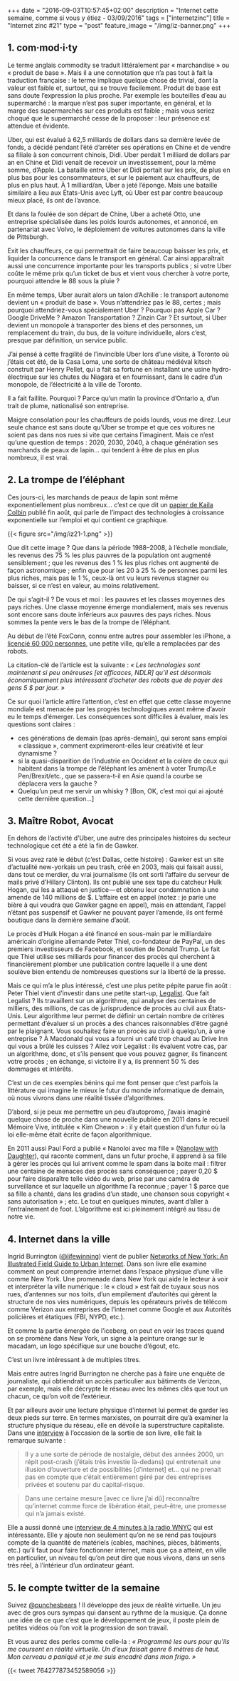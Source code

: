 +++
date = "2016-09-03T10:57:45+02:00"
description = "Internet cette semaine, comme si vous y étiez - 03/09/2016"
tags = ["internetzinc"]
title = "Internet zinc #21"
type = "post"
feature_image = "/img/iz-banner.png"
+++

## 1. com·mod·i·ty

Le terme anglais commodity se traduit littéralement par « marchandise » ou « produit de base ». Mais il a une connotation que n’a pas tout à fait la traduction française : le terme implique quelque chose de trivial, dont la valeur est faible et, surtout, qui se trouve facilement. Produit de base est sans doute l’expression la plus proche. Par exemple les bouteilles d’eau au supermarché : la marque n’est pas super importante, en général, et la marge des supermarchés sur ces produits est faible ; mais vous seriez choqué que le supermarché cesse de la proposer : leur présence est attendue et évidente.

Uber, qui est évalué à 62,5 milliards de dollars dans sa dernière levée de fonds, a décidé pendant l’été d’arrêter ses opérations en Chine et de vendre sa filiale à son concurrent chinois, Didi. Uber perdait 1 milliard de dollars par an en Chine et Didi venait de recevoir un investissement, pour la même somme, d’Apple. La bataille entre Uber et Didi portait sur les prix, de plus en plus bas pour les consommateurs, et sur le paiement aux chauffeurs, de plus en plus haut. À 1 milliard/an, Uber a jeté l’éponge. Mais une bataille similaire a lieu aux États-Unis avec Lyft, où Uber est par contre beaucoup mieux placé, ils ont de l’avance.

Et dans la foulée de son départ de Chine, Uber a acheté Otto, une entreprise spécialisée dans les poids lourds autonomes, et annoncé, en partenariat avec Volvo, le déploiement de voitures autonomes dans la ville de Pittsburgh.

Exit les chauffeurs, ce qui permettrait de faire beaucoup baisser les prix, et liquider la concurrence dans le transport en général. Car ainsi apparaîtrait aussi une concurrence importante pour les transports publics ; si votre Uber coûte le même prix qu’un ticket de bus et vient vous chercher à votre porte, pourquoi attendre le 88 sous la pluie ?

En même temps, Uber aurait alors un talon d’Achille : le transport autonome devient un « produit de base ». Vous n’attendriez pas le 88, certes ; mais pourquoi attendriez-vous spécialement Uber ? Pourquoi pas Apple Car ? Google DriveMe ? Amazon Transportation ? Zinzin Car ? Et surtout, si Uber devient un monopole à transporter des biens et des personnes, un remplacement du train, du bus, de la voiture individuelle, alors c’est, presque par définition, un service public.

J’ai pensé à cette fragilité de l’invincible Uber lors d’une visite, à Toronto où j’étais cet été, de la Casa Loma, une sorte de château médiéval kitsch construit par Henry Pellet, qui a fait sa fortune en installant une usine hydro-électrique sur les chutes du Niagara et en fournissant, dans le cadre d’un monopole, de l’électricité à la ville de Toronto.

Il a fait faillite. Pourquoi ? Parce qu’un matin la province d’Ontario a, d’un trait de plume, nationalisé son entreprise.

Maigre consolation pour les chauffeurs de poids lourds, vous me direz. Leur seule chance est sans doute qu’Uber se trompe et que ces voitures ne soient pas dans nos rues si vite que certains l’imaginent. Mais ce n’est qu’une question de temps : 2020, 2030, 2040, à chaque génération ses marchands de peaux de lapin… qui tendent à être de plus en plus nombreux, il est vrai.

## 2. La trompe de l’éléphant

Ces jours-ci, les marchands de peaux de lapin sont même exponentiellement plus nombreux… c’est ce que dit un [papier de Kaila Colbin](https://medium.com/@kailacolbin/the-real-reason-this-elephant-chart-is-terrifying-421e34cc4aa6) publié fin août, qui parle de l’impact des technologies à croissance exponentielle sur l’emploi et qui contient ce graphique.

{{< figure src="/img/iz21-1.png" >}}

Que dit cette image ? Que dans la période 1988–2008, à l’échelle mondiale, les revenus des 75 % les plus pauvres de la population ont augmenté sensiblement ; que les revenus des 1 % les plus riches ont augmenté de façon astronomique ; enfin que pour les 20 à 25 % de personnes parmi les plus riches, mais pas le 1 %, ceux-là ont vu leurs revenus stagner ou baisser, si ce n’est en valeur, au moins relativement.

De qui s’agit-il ? De vous et moi : les pauvres et les classes moyennes des pays riches. Une classe moyenne émerge mondialement, mais ses revenus sont encore sans doute inférieurs aux pauvres des pays riches. Nous sommes la pente vers le bas de la trompe de l’éléphant.

Au début de l’été FoxConn, connu entre autres pour assembler les iPhone, a [licencié 60 000 personnes](http://www.bbc.com/news/technology-36376966), une petite ville, qu’elle a remplacées par des robots.

La citation-clé de l’article est la suivante : _« Les technologies sont maintenant si peu onéreuses [et efficaces, NDLR] qu’il est désormais économiquement plus intéressant d’acheter des robots que de payer des gens 5 $ par jour. »_

Ce sur quoi l’article attire l’attention, c’est en effet que cette classe moyenne mondiale est menacée par les progrès technologiques avant même d’avoir eu le temps d’émerger. Les conséquences sont difficiles à évaluer, mais les questions sont claires :

- ces générations de demain (pas après-demain), qui seront sans emploi « classique », comment exprimeront-elles leur créativité et leur dynamisme ?
- si la quasi-disparition de l’industrie en Occident et la colère de ceux qui habitent dans la trompe de l’éléphant les amènent à voter Trump/Le Pen/Brexit/etc., que se passera-t-il en Asie quand la courbe se déplacera vers la gauche ?
- Quelqu’un peut me servir un whisky ? [Bon, OK, c’est moi qui ai ajouté cette dernière question…]

## 3. Maître Robot, Avocat

En dehors de l’activité d’Uber, une autre des principales histoires du secteur technologique cet été a été la fin de Gawker.

Si vous avez raté le début (c’est Dallas, cette histoire) : Gawker est un site d’actualité new-yorkais un peu trash, créé en 2003, mais qui faisait aussi, dans tout ce merdier, du vrai journalisme (ils ont sorti l’affaire du serveur de mails privé d’Hillary Clinton). Ils ont publié une sex tape du catcheur Hulk Hogan, qui les a attaqué en justice — et obtenu leur condamnation à une amende de 140 millions de $. L’affaire est en appel (notez : je parie une bière à qui voudra que Gawker gagne en appel), mais en attendant, l’appel n’étant pas suspensif et Gawker ne pouvant payer l’amende, ils ont fermé boutique dans la dernière semaine d’août.

Le procès d’Hulk Hogan a été financé en sous-main par le milliardaire américain d’origine allemande Peter Thiel, co-fondateur de PayPal, un des premiers investisseurs de Facebook, et soutien de Donald Trump. Le fait que Thiel utilise ses milliards pour financer des procès qui cherchent à financièrement plomber une publication contre laquelle il a une dent soulève bien entendu de nombreuses questions sur la liberté de la presse.

Mais ce qui m’a le plus intéressé, c’est une plus petite pépite parue fin août : Peter Thiel vient d’investir dans une petite start-up, [Legalist](https://www.legalist.us/). Que fait Legalist ? Ils travaillent sur un algorithme, qui analyse des centaines de milliers, des millions, de cas de jurisprudence de procès au civil aux États-Unis. Leur algorithme leur permet de définir un certain nombre de critères permettant d’évaluer si un procès a des chances raisonnables d’être gagné par le plaignant. Vous souhaitez faire un procès au civil à quelqu’un, à une entreprise ? À Macdonald qui vous a fourni un café trop chaud au Drive Inn qui vous a brûlé les cuisses ? Allez voir Legalist : ils évaluent votre cas, par un algorithme, donc, et s’ils pensent que vous pouvez gagner, ils financent votre procès ; en échange, si victoire il y a, ils prennent 50 % des dommages et intérêts.

C’est un de ces exemples bénins qui me font penser que c’est parfois la littérature qui imagine le mieux le futur du monde informatique de demain, où nous vivrons dans une réalité tissée d’algorithmes.

D’abord, si je peux me permettre un peu d’autopromo, j’avais imaginé quelque chose de proche dans une nouvelle publiée en 2011 dans le recueil Mémoire Vive, intitulée « Kim Chewon » : il y était question d’un futur où la loi elle-même était écrite de façon algorithmique.

En 2011 aussi Paul Ford a publié « Nanoloi avec ma fille » ([Nanolaw with Daughter](http://www.ftrain.com/nanolaw.html)), qui raconte comment, dans un futur proche, il apprend à sa fille à gérer les procès qui lui arrivent comme le spam dans la boite mail : filtrer une centaine de menaces des procès sans conséquence ; payer 0,20 $ pour faire disparaître telle vidéo du web, prise par une caméra de surveillance et sur laquelle un algorithme l’a reconnue ; payer 1 $ parce que sa fille a chanté, dans les gradins d’un stade, une chanson sous copyright « sans autorisation » ; etc. Le tout en quelques minutes, avant d’aller à l’entraînement de foot. L’algorithme est ici pleinement intégré au tissu de notre vie.

## 4. Internet dans la ville

Ingrid Burrington ([@lifewinning](https://twitter.com/lifewinning)) vient de publier [Networks of New York: An Illustrated Field Guide to Urban Internet](https://www.amazon.com/Networks-New-York-Illustrated-Infrastructure/dp/1612195423). Dans son livre elle examine comment on peut comprendre internet dans l’espace physique d’une ville comme New York. Une promenade dans New York qui aide le lecteur à voir et interpréter la ville numérique : le « cloud » est fait de tuyaux sous nos rues, d’antennes sur nos toits, d’un empilement d’autorités qui gèrent la structure de nos vies numériques, depuis les opérateurs privés de télécom comme Verizon aux entreprises de l’internet comme Google et aux Autorités policières et étatiques (FBI, NYPD, etc.).

Et comme la partie émergée de l’iceberg, on peut en voir les traces quand on se promène dans New York, un signe à la peinture orange sur le macadam, un logo spécifique sur une bouche d’égout, etc.

C’est un livre intéressant à de multiples titres.

Mais entre autres Ingrid Burrington ne cherche pas à faire une enquête de journaliste, qui obtiendrait un accès particulier aux bâtiments de Verizon, par exemple, mais elle décrypte le réseau avec les mêmes clés que tout un chacun, ce qu’on voit de l’extérieur.

Et par ailleurs avoir une lecture physique d’internet lui permet de garder les deux pieds sur terre. En termes marxistes, on pourrait dire qu’à examiner la structure physique du réseau, elle en dévoile la superstructure capitaliste. Dans une [interview](http://observer.com/2016/08/ingrid-burrington-networks-of-new-york-melville-house/) à l’occasion de la sortie de son livre, elle fait la remarque suivante :

> Il y a une sorte de période de nostalgie, début des années 2000, un répit post-crash (j’étais très investie là-dedans) qui entretenait une illusion d’ouverture et de possibilités [d’internet] et… qui ne prenait pas en compte que c’était entièrement géré par des entreprises privées et soutenu par du capital-risque.

> Dans une certaine mesure [avec ce livre j’ai dû] reconnaître qu’internet comme force de libération était, peut-être, une promesse qui n’a jamais existé.

Elle a aussi donné une [interview de 4 minutes à la radio WNYC](http://www.wnyc.org/story/look-around-we-live-inside-computer) qui est intéressante. Elle y ajoute non seulement qu’on ne se rend pas toujours compte de la quantité de matériels (cables, machines, pièces, bâtiments, etc.) qu’il faut pour faire fonctionner internet, mais que ça a atteint, en ville en particulier, un niveau tel qu’on peut dire que nous vivons, dans un sens très réel, à l’intérieur d’un ordinateur géant.

## 5. le compte twitter de la semaine

Suivez [@punchesbears](https://twitter.com/punchesbears) ! Il développe des jeux de réalité virtuelle. Un jeu avec de gros ours sympas qui dansent au rythme de la musique. Ça donne une idée de ce que c’est que le développement de jeux, il poste plein de petites vidéos où l’on voit la progression de son travail.

Et vous aurez des perles comme celle-la : _« Programmé les ours pour qu’ils me coursent en réalité virtuelle. Un d’eux faisait genre 6 mètres de haut. Mon cerveau a paniqué et je me suis encadré dans mon frigo. »_

{{< tweet 764277873452589056 >}}
